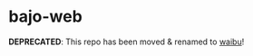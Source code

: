 # bajo-web

**DEPRECATED**: This repo has been moved & renamed to [waibu](https://github.com/ardhi/waibu)!
